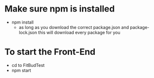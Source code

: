 # Make sure npm is installed

- npm install
  - as long as you download the correct package.json and package-lock.json this will download every package for you

# To start the Front-End

- cd to FitBudTest
- npm start
